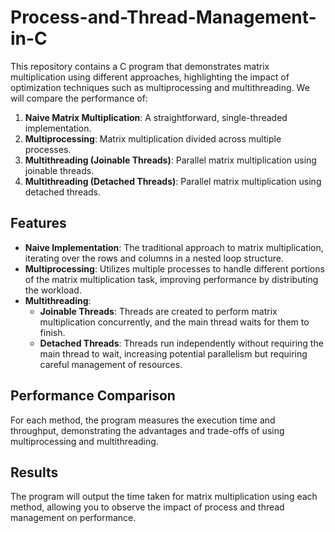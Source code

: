 # Process-and-Thread-Management-in-C
This repository contains a C program that demonstrates matrix multiplication using different approaches, highlighting the impact of optimization techniques such as multiprocessing and multithreading. We will compare the performance of:

1. **Naive Matrix Multiplication**: A straightforward, single-threaded implementation.
2. **Multiprocessing**: Matrix multiplication divided across multiple processes.
3. **Multithreading (Joinable Threads)**: Parallel matrix multiplication using joinable threads.
4. **Multithreading (Detached Threads)**: Parallel matrix multiplication using detached threads.

## Features

- **Naive Implementation**: The traditional approach to matrix multiplication, iterating over the rows and columns in a nested loop structure.
- **Multiprocessing**: Utilizes multiple processes to handle different portions of the matrix multiplication task, improving performance by distributing the workload.
- **Multithreading**:
  - **Joinable Threads**: Threads are created to perform matrix multiplication concurrently, and the main thread waits for them to finish.
  - **Detached Threads**: Threads run independently without requiring the main thread to wait, increasing potential parallelism but requiring careful management of resources.

## Performance Comparison

For each method, the program measures the execution time and throughput, demonstrating the advantages and trade-offs of using multiprocessing and multithreading.

## Results

The program will output the time taken for matrix multiplication using each method, allowing you to observe the impact of process and thread management on performance.

